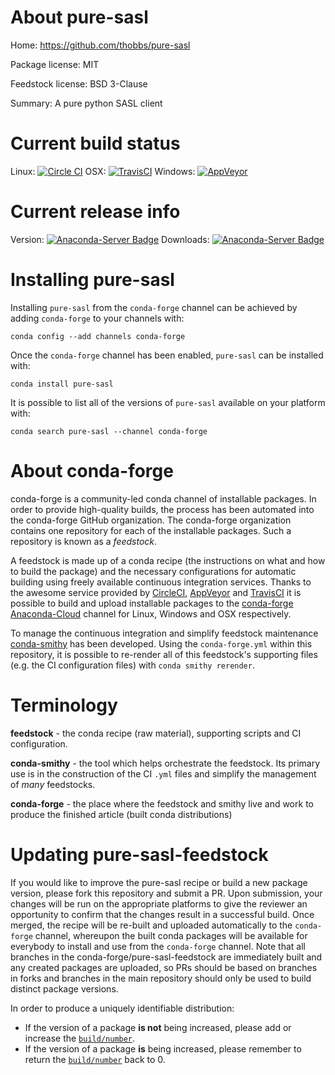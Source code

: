 About pure-sasl
===============

Home: https://github.com/thobbs/pure-sasl

Package license: MIT

Feedstock license: BSD 3-Clause

Summary: A pure python SASL client



Current build status
====================

Linux: [![Circle CI](https://circleci.com/gh/conda-forge/pure-sasl-feedstock.svg?style=shield)](https://circleci.com/gh/conda-forge/pure-sasl-feedstock)
OSX: [![TravisCI](https://travis-ci.org/conda-forge/pure-sasl-feedstock.svg?branch=master)](https://travis-ci.org/conda-forge/pure-sasl-feedstock)
Windows: [![AppVeyor](https://ci.appveyor.com/api/projects/status/github/conda-forge/pure-sasl-feedstock?svg=True)](https://ci.appveyor.com/project/conda-forge/pure-sasl-feedstock/branch/master)

Current release info
====================
Version: [![Anaconda-Server Badge](https://anaconda.org/conda-forge/pure-sasl/badges/version.svg)](https://anaconda.org/conda-forge/pure-sasl)
Downloads: [![Anaconda-Server Badge](https://anaconda.org/conda-forge/pure-sasl/badges/downloads.svg)](https://anaconda.org/conda-forge/pure-sasl)

Installing pure-sasl
====================

Installing `pure-sasl` from the `conda-forge` channel can be achieved by adding `conda-forge` to your channels with:

```
conda config --add channels conda-forge
```

Once the `conda-forge` channel has been enabled, `pure-sasl` can be installed with:

```
conda install pure-sasl
```

It is possible to list all of the versions of `pure-sasl` available on your platform with:

```
conda search pure-sasl --channel conda-forge
```


About conda-forge
=================

conda-forge is a community-led conda channel of installable packages.
In order to provide high-quality builds, the process has been automated into the
conda-forge GitHub organization. The conda-forge organization contains one repository
for each of the installable packages. Such a repository is known as a *feedstock*.

A feedstock is made up of a conda recipe (the instructions on what and how to build
the package) and the necessary configurations for automatic building using freely
available continuous integration services. Thanks to the awesome service provided by
[CircleCI](https://circleci.com/), [AppVeyor](http://www.appveyor.com/)
and [TravisCI](https://travis-ci.org/) it is possible to build and upload installable
packages to the [conda-forge](https://anaconda.org/conda-forge)
[Anaconda-Cloud](http://docs.anaconda.org/) channel for Linux, Windows and OSX respectively.

To manage the continuous integration and simplify feedstock maintenance
[conda-smithy](http://github.com/conda-forge/conda-smithy) has been developed.
Using the ``conda-forge.yml`` within this repository, it is possible to re-render all of
this feedstock's supporting files (e.g. the CI configuration files) with ``conda smithy rerender``.


Terminology
===========

**feedstock** - the conda recipe (raw material), supporting scripts and CI configuration.

**conda-smithy** - the tool which helps orchestrate the feedstock.
                   Its primary use is in the construction of the CI ``.yml`` files
                   and simplify the management of *many* feedstocks.

**conda-forge** - the place where the feedstock and smithy live and work to
                  produce the finished article (built conda distributions)


Updating pure-sasl-feedstock
============================

If you would like to improve the pure-sasl recipe or build a new
package version, please fork this repository and submit a PR. Upon submission,
your changes will be run on the appropriate platforms to give the reviewer an
opportunity to confirm that the changes result in a successful build. Once
merged, the recipe will be re-built and uploaded automatically to the
`conda-forge` channel, whereupon the built conda packages will be available for
everybody to install and use from the `conda-forge` channel.
Note that all branches in the conda-forge/pure-sasl-feedstock are
immediately built and any created packages are uploaded, so PRs should be based
on branches in forks and branches in the main repository should only be used to
build distinct package versions.

In order to produce a uniquely identifiable distribution:
 * If the version of a package **is not** being increased, please add or increase
   the [``build/number``](http://conda.pydata.org/docs/building/meta-yaml.html#build-number-and-string).
 * If the version of a package **is** being increased, please remember to return
   the [``build/number``](http://conda.pydata.org/docs/building/meta-yaml.html#build-number-and-string)
   back to 0.
